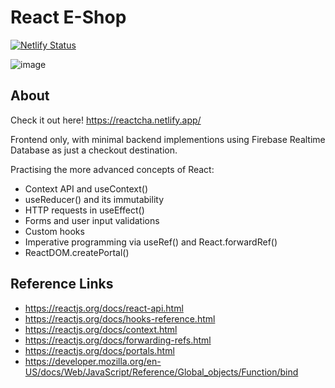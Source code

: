 # React E-Shop

[![Netlify Status](https://api.netlify.com/api/v1/badges/1e1da79d-9751-48f4-b280-aba7ade06bef/deploy-status)](https://app.netlify.com/sites/reactcha/deploys)

![image](https://user-images.githubusercontent.com/86993236/166986066-ad4235a6-d398-4fc1-ab48-8eceb759b2e8.png)

## About

Check it out here! https://reactcha.netlify.app/

Frontend only, with minimal backend implementions using Firebase Realtime Database as just a checkout destination.

Practising the more advanced concepts of React:

-   Context API and useContext()
-   useReducer() and its immutability
-   HTTP requests in useEffect()
-   Forms and user input validations
-   Custom hooks
-   Imperative programming via useRef() and React.forwardRef()
-   ReactDOM.createPortal()

## Reference Links

-   https://reactjs.org/docs/react-api.html
-   https://reactjs.org/docs/hooks-reference.html
-   https://reactjs.org/docs/context.html
-   https://reactjs.org/docs/forwarding-refs.html
-   https://reactjs.org/docs/portals.html
-   https://developer.mozilla.org/en-US/docs/Web/JavaScript/Reference/Global_objects/Function/bind
